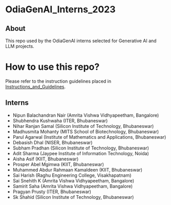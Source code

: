 # OdiaGenAI_Interns_2023

## About
This repo used by the OdiaGenAI interns selected for Generative AI and LLM projects. 

# How to use this repo?
Please refer to the instruction guidelines placed in [Instructions_and_Guidelines](https://github.com/OdiaGenAI/OdiaGenAI_Interns_2023/tree/main/Instructions_and_Guidelines).







## Interns
* Nipun Balachandran Nair (Amrita Vishwa Vidhyapeetham, Bangalore)
* Shubhendra Kushwaha (ITER, Bhubaneswar)
* Nihar Ranjan Samal (Silicon Institute of Technology, Bhubaneswar)
* Madhusmita Mohanty (MITS School of Biotechnology, Bhubaneswar)
* Parul Agarwal (Institute of Mathematics and Applications, Bhubaneswar)
* Debasish Dhal (NISER, Bhubaneswar)
* Subham Pradhan (Silicon Institute of Technology, Bhubaneswar)
* Adit Sharma (Jaypee Institute of Information Technology, Noida)
* Aisha Asif (KIIT, Bhubaneswar)
* Prosper Abel Mgimwa (KIIT, Bhubaneswar)
* Muhammed Abdur Rahmaan Kamaldeen (KIIT, Bhubaneswar)
* Sai Harish (Raghu Engineering College, Visakhapatnam)
* Sai Snehith K (Amrita Vishwa Vidhyapeetham, Bangalore)
* Samirit Saha (Amrita Vishwa Vidhyapeetham, Bangalore)
* Pragyan Prusty (ITER, Bhubaneswar)
* Sk Shahid (Silicon Institute of Technology, Bhubaneswar) 


 
 
  

 


